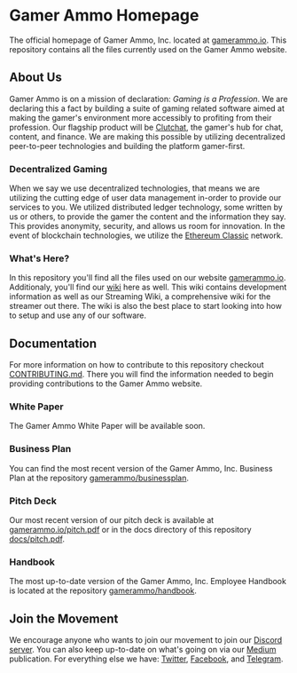 # Gamer Ammo Homepage
The official homepage of Gamer Ammo, Inc. located at [gamerammo.io](https://gamerammo.io). This repository contains all the files currently used on the Gamer Ammo website.

## About Us
Gamer Ammo is on a mission of declaration: _Gaming is a Profession_. We are declaring this a fact by building a suite of gaming related software aimed at making the gamer's environment more accessibly to profiting from their profession. Our flagship product will be [Clutchat](https://github.com/gamerammo/clutchat), the gamer's hub for chat, content, and finance. We are making this possible by utilizing decentralized peer-to-peer technologies and building the platform gamer-first.

### Decentralized Gaming
When we say we use decentralized technologies, that means we are utilizing the cutting edge of user data management in-order to provide our services to you. We utilized distributed ledger technology, some written by us or others, to provide the gamer the content and the information they say. This provides anonymity, security, and allows us room for innovation. In the event of blockchain technologies, we utilize the [Ethereum Classic](https://github.com/ethereumproject) network.

### What's Here?
In this repository you'll find all the files used on our website [gamerammo.io](https://gamerammo.io). Additionaly, you'll find our [wiki](https://github.com/gamerammo/gamerammo-io/wiki) here as well. This wiki contains development information as well as our Streaming Wiki, a comprehensive wiki for the streamer out there. The wiki is also the best place to start looking into how to setup and use any of our software.

## Documentation
For more information on how to contribute to this repository checkout [CONTRIBUTING.md](docs/CONTRIBUTING.md). There you will find the information needed to begin providing contributions to the Gamer Ammo website.

### White Paper
The Gamer Ammo White Paper will be available soon.

### Business Plan
You can find the most recent version of the Gamer Ammo, Inc. Business Plan at the repository [gamerammo/businessplan](https://github.com/gamerammo/businessplan).

### Pitch Deck
Our most recent version of our pitch deck is available at [gamerammo.io/pitch.pdf](https://gamerammo.io/pitch) or in the docs directory of this repository [docs/pitch.pdf](docs/pitch).

### Handbook
The most up-to-date version of the Gamer Ammo, Inc. Employee Handbook is located at the repository [gamerammo/handbook](https://github.com/gamerammo/handbook).

## Join the Movement
We encourage anyone who wants to join our movement to join our [Discord server](https://discord.gg/5wBRPE8). You can also keep up-to-date on what's going on via our [Medium](https://medium.com/gamerammo) publication. For everything else we have: [Twitter](https://twitter.com/gamerammo), [Facebook](https://facebook.com/gamerammo), and [Telegram](https://t.me/joinchat/AAAAAE4MAfKEIr6RT6hVVQ).
